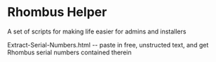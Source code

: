 # Rhombus Helper
A set of scripts for making life easier for admins and installers

Extract-Serial-Numbers.html -- paste in free, unstructed text, and get Rhombus serial numbers contained therein

